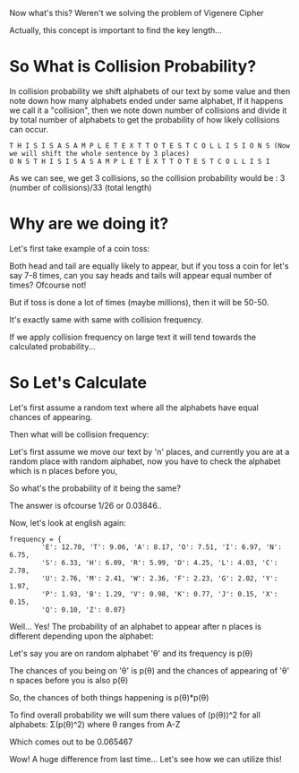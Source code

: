 Now what's this? Weren't we solving the problem of Vigenere Cipher

Actually, this concept is important to find the key length...

# So What is Collision Probability?
In collision probability we shift alphabets of our text by some value and then note down how many alphabets ended under same alphabet, If it happens we call it a "collision", then we note down number of collisions and divide it by total number of alphabets to get the probability of how likely collisions can occur.
```
T H I S I S A S A M P L E T E X T T O T E S T C O L L I S I O N S (Now we will shift the whole sentence by 3 places)
O N S T H I S I S A S A M P L E T E X T T O T E S T C O L L I S I
```
As we can see, we get 3 collisions, so the collision probability would be : 3 (number of collisions)/33 (total length)

# Why are we doing it?
Let's first take example of a coin toss:

Both head and tail are equally likely to appear, but if you toss a coin for let's say 7-8 times, can you say heads and tails will appear equal number of times? Ofcourse not!

But if toss is done a lot of times (maybe millions), then it will be 50-50.

It's exactly same with same with collision frequency.

If we apply collision frequency on large text it will tend towards the calculated probability...

# So Let's Calculate
Let's first assume a random text where all the alphabets have equal chances of appearing.

Then what will be collision frequency:

Let's first assume we move our text by 'n' places, and currently you are at a random place with random alphabet, now you have to check the alphabet which is n places before you,

So what's the probability of it being the same?

The answer is ofcourse 1/26 or 0.03846..

Now, let's look at english again:
```
frequency = {
        'E': 12.70, 'T': 9.06, 'A': 8.17, 'O': 7.51, 'I': 6.97, 'N': 6.75,
        'S': 6.33, 'H': 6.09, 'R': 5.99, 'D': 4.25, 'L': 4.03, 'C': 2.78,
        'U': 2.76, 'M': 2.41, 'W': 2.36, 'F': 2.23, 'G': 2.02, 'Y': 1.97,
        'P': 1.93, 'B': 1.29, 'V': 0.98, 'K': 0.77, 'J': 0.15, 'X': 0.15,
        'Q': 0.10, 'Z': 0.07}
```
Well... Yes! The probability of an alphabet to appear after n places is different depending upon the alphabet:

Let's say you are on random alphabet 'θ' and its frequency is p(θ)

The chances of you being on 'θ' is p(θ) and the chances of appearing of 'θ' n spaces before you is also p(θ)

So, the chances of both things happening is p(θ)*p(θ)

To find overall probability we will sum there values of (p(θ))^2 for all alphabets: Σ(p(θ)^2) where θ ranges from A-Z

Which comes out to be 0.065467

Wow! A huge difference from last time... Let's see how we can utilize this!

